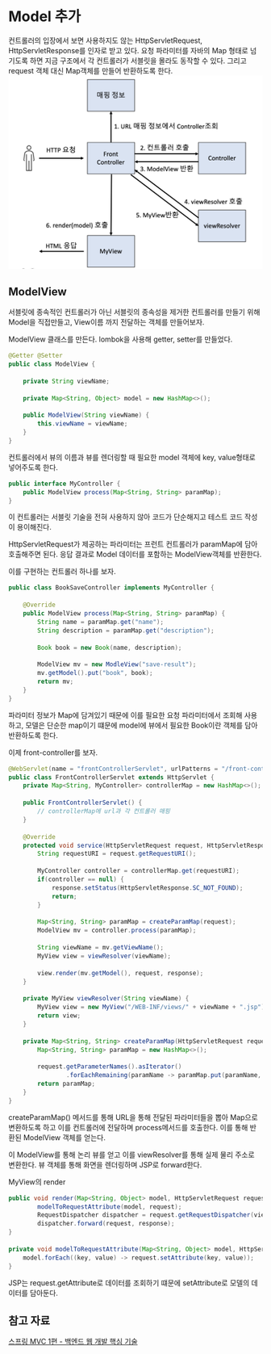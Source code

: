 # Model 추가
컨트롤러의 입장에서 보면 사용하지도 않는 HttpServletRequest, HttpServletResponse를 인자로 받고 있다. 요청 파라미터를 자바의 Map 형태로 넘기도록 하면 지금 구조에서 각 컨트롤러가 서블릿을 몰라도 동작할 수 있다.
그리고 request 객체 대신 Map객체를 만들어 반환하도록 한다. 
![](/img/V3.png)
## ModelView
서블릿에 종속적인 컨트롤러가 아닌 서블릿의 종속성을 제거한 컨트롤러를 만들기 위해 Model을 직접만들고, View이름 까지 전달하는 객체를 만들어보자.

ModelView 클래스를 만든다. lombok을 사용해 getter, setter를 만들었다.
```java
@Getter @Setter
public class ModelView {

    private String viewName;

    private Map<String, Object> model = new HashMap<>();

    public ModelView(String viewName) {
        this.viewName = viewName;
    }
}
```
컨트롤러에서 뷰의 이름과 뷰를 렌더링할 때 필요한 model 객체에 key, value형태로 넣어주도록 한다.

```java
public interface MyController {
    public ModelView process(Map<String, String> paramMap);
}
```
이 컨트롤러는 서블릿 기술을 전혀 사용하지 않아 코드가 단순해지고 테스트 코드 작성이 용이해진다.

HttpServletRequest가 제공하는 파라미터는 프런트 컨트롤러가 paramMap에 담아 호출해주면 된다. 응답 결과로 Model 데이터를 포함하는 ModelView객체를 반환한다.

이를 구현하는 컨트롤러 하나를 보자.
```java
public class BookSaveController implements MyController {

    @Override
    public ModelView process(Map<String, String> paramMap) {
        String name = paramMap.get("name");
        String description = paramMap.get("description");

        Book book = new Book(name, description);

        ModelView mv = new ModleView("save-result");
        mv.getModel().put("book", book);
        return mv;
    }
}
```
파라미터 정보가 Map에 담겨있기 때문에 이를 필요한 요청 파라미터에서 조회해 사용하고, 모델은 단순한 map이기 떄문에 model에 뷰에서 필요한 Book이란 객체를 담아 반환하도록 한다.

이제 front-controller를 보자.
```java
@WebServlet(name = "frontControllerServlet", urlPatterns = "/front-controller/*")
public class FrontControllerServlet extends HttpServlet {
    private Map<String, MyController> controllerMap = new HashMap<>();

    public FrontControllerServlet() {
        // controllerMap에 url과 각 컨트롤러 매핑
    }

    @Override
    protected void service(HttpServletRequest request, HttpServletResponse response) throws ServletException, IOException {
        String requestURI = request.getRequestURI();

        MyController controller = controllerMap.get(requestURI);
        if(controller == null) {
            response.setStatus(HttpServletResponse.SC_NOT_FOUND);
            return;
        }

        Map<String, String> paramMap = createParamMap(request);
        ModelView mv = controller.process(paramMap);

        String viewName = mv.getViewName();
        MyView view = viewResolver(viewName);

        view.render(mv.getModel(), request, response);
    }

    private MyView viewResolver(String viewName) {
        MyView view = new MyView("/WEB-INF/views/" + viewName + ".jsp");
        return view;
    }
    
    private Map<String, String> createParamMap(HttpServletRequest request) {
        Map<String, String> paramMap = new HashMap<>();

        request.getParameterNames().asIterator()
                .forEachRemaining(paramName -> paramMap.put(paramName, request.getParameter(paramName)));
        return paramMap;
    }
}
```
createParamMap() 메서드를 통해 URL을 통해 전달된 파라미터들을 뽑아 Map으로 변환하도록 하고 이를 컨트롤러에 전달하며 process메서드를 호출한다. 이를 통해 반환된 ModelView 객체를 얻는다.

이 ModelView를 통해 논리 뷰를 얻고 이를 viewResolver를 통해 실제 물리 주소로 변환한다. 뷰 객체를 통해 화면을 렌더링하며 JSP로 forward한다.

MyView의 render
```java
public void render(Map<String, Object> model, HttpServletRequest request, HttpServletResponse response) throws ServletException, IOException{
        modelToRequestAttribute(model, request);
        RequestDispatcher dispatcher = request.getRequestDispatcher(viewPath);
        dispatcher.forward(request, response);
}

private void modelToRequestAttribute(Map<String, Object> model, HttpServletRequest request) {
    model.forEach((key, value) -> request.setAttribute(key, value));
}
```
JSP는 request.getAttribute로 데이터를 조회하기 떄문에 setAttribute로 모델의 데이터를 담아둔다.

## 참고 자료
[스프링 MVC 1편 - 백엔드 웹 개발 핵심 기술](https://www.inflearn.com/course/%EC%8A%A4%ED%94%84%EB%A7%81-mvc-1/dashboard)